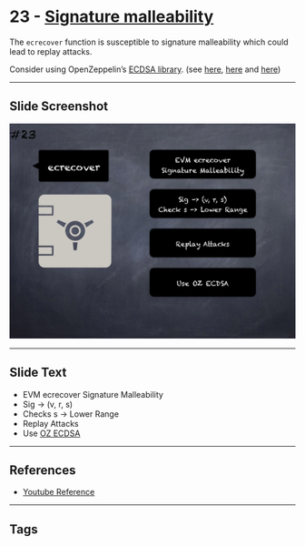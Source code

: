 # 23 - [Signature malleability](Signature%20malleability.md)
The `ecrecover` function is susceptible to signature malleability which could lead to replay attacks. 

Consider using OpenZeppelin’s [ECDSA library](https://github.com/OpenZeppelin/openzeppelin-contracts/blob/master/contracts/cryptography/ECDSA.sol). (see [here](https://swcregistry.io/docs/SWC-117), [here](https://swcregistry.io/docs/SWC-121) and [here](https://medium.com/cryptronics/signature-replay-vulnerabilities-in-smart-contracts-3b6f7596df57))

___
## Slide Screenshot
![023.png](../images/pitfalls_and_best_practices101/023.png)
___
## Slide Text
- EVM ecrecover Signature Malleability
- Sig -> (v, r, s)
- Checks s -> Lower Range
- Replay Attacks
- Use [OZ ECDSA](../Solidity201/OZ%20ECDSA.md)
___
## References
- [Youtube Reference](https://youtu.be/fgXuHaZDenU?t=260)
___
## Tags
